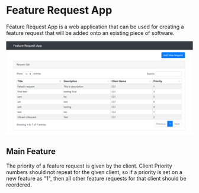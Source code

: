 # Feature Request App
Feature Request App is a web application that can be used for creating a feature request that will be added onto an existing piece of software.

![App Image](./static/img/homepage_demo.PNG)

## Main Feature
The priority of a feature request is given by the client. Client Priority numbers should not repeat for the given client, so if a priority is set on a new feature as "1", then all other feature requests for that client should be reordered.
